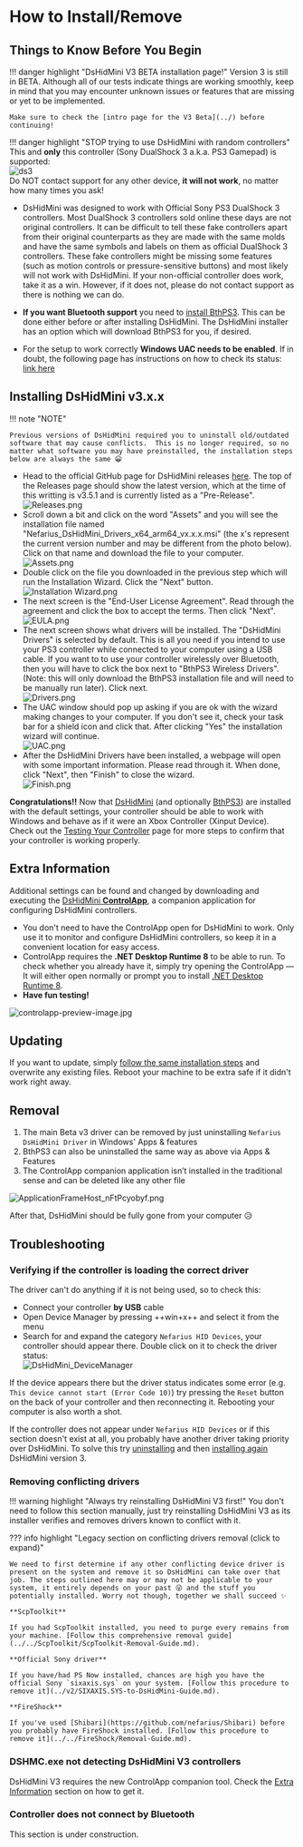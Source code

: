 # How to Install/Remove

## Things to Know Before You Begin

!!! danger highlight "DsHidMini V3 BETA installation page!"
    Version 3 is still in BETA. Although all of our tests indicate things are working smoothly, keep in mind that you may encounter unknown issues or features that are missing or yet to be implemented.

    Make sure to check the [intro page for the V3 Beta](../) before continuing!

!!! danger highlight "STOP trying to use DsHidMini with random controllers"
    This and **only** this controller (Sony DualShock 3 a.k.a. PS3 Gamepad) is supported:  
    ![ds3](images/dualshock-3-resized.png)  
    Do NOT contact support for any other device, **it will not work**, no matter how many times you ask!

- DsHidMini was designed to work with Official Sony PS3 DualShock 3 controllers. Most DualShock 3 controllers sold online these days are not original controllers. It can be difficult to tell these fake controllers apart from their original counterparts as they are made with the same molds and have the same symbols and labels on them as official DualShock 3 controllers. These fake controllers might be missing some features (such as motion controls or pressure-sensitive buttons) and most likely will not work with DsHidMini.  If your non-official controller does work, take it as a win.  However, if it does not, please do not contact support as there is nothing we can do.  

- **If you want Bluetooth support** you need to [install BthPS3](../../BthPS3/How-to-Install.md). This can be done either before or after installing DsHidMini. The DsHidMini installer has an option which will download BthPS3 for you, if desired.

- For the setup to work correctly **Windows UAC needs to be enabled**. If in doubt, the following page has instructions on how to check its status: [link here](https://articulate.com/support/article/how-to-turn-user-account-control-on-or-off-in-windows-10)   

## Installing DsHidMini v3.x.x

!!! note "NOTE" 
    
    Previous versions of DsHidMini required you to uninstall old/outdated software that may cause conflicts.  This is no longer required, so no matter what software you may have preinstalled, the installation steps below are always the same 😀 

- Head to the official GitHub page for DsHidMini releases [here](https://github.com/nefarius/DsHidMini/releases). The top of the Releases page should show the latest version, which at the time of this writting is v3.5.1 and is currently listed as a "Pre-Release".  
![Releases.png](images/Releases.png)  
- Scroll down a bit and click on the word "Assets" and you will see the installation file named "Nefarius_DsHidMini_Drivers_x64_arm64_vx.x.x.msi" (the x's represent the current version number and may be different from the photo below). Click on that name and download the file to your computer.  
![Assets.png](images/Assets.png)  
- Double click on the file you downloaded in the previous step which will run the Installation Wizard. Click the "Next" button.  
![Installation Wizard.png](<images/Installation Wizard.png>)  
- The next screen is the "End-User License Agreement". Read through the agreement and click the box to accept the terms.  Then click "Next".  
![EULA.png](images/EULA.png)  
- The next screen shows what drivers will be installed.  The "DsHidMini Drivers" is selected by default. This is all you need if you intend to use your PS3 controller while connected to your computer using a USB cable. If you want to to use your controller wirelessly over Bluetooth, then you will have to click the box next to "BthPS3 Wireless Drivers". (Note: this will only download the BthPS3 installation file and will need to be manually run later).  Click next.  
![Drivers.png](images/Drivers.png)  
- The UAC window should pop up asking if you are ok with the wizard making changes to your computer. If you don't see it, check your task bar for a shield icon and click that. After clicking "Yes" the installation wizard will continue.  
![UAC.png](images/UAC.png)  
- After the DsHidMini Drivers have been installed, a webpage will open with some important information. Please read through it. When done, click "Next", then "Finish" to close the wizard.  
![Finish.png](images/Finish.png)  

**Congratulations!!** Now that [DsHidMini](How-to-Install.md) (and optionally [BthPS3](../../BthPS3/How-to-Install.md)) are installed with the default settings, your controller should be able to work with Windows and behave as if it were an Xbox Controller (Xinput Device). Check out the [Testing Your Controller](Testing-Controller.md) page for more steps to confirm that your controller is working properly.

## Extra Information  

Additional settings can be found and changed by downloading and executing the [DsHidMini **ControlApp**](https://buildbot.nefarius.at/builds/DsHidMini/latest/bin/ControlApp.exe), a companion application for configuring DsHidMini controllers.  
- You don't need to have the ControlApp open for DsHidMini to work. Only use it to monitor and configure DsHidMini controllers, so keep it in a convenient location for easy access.  
- ControlApp requires the **.NET Desktop Runtime 8** to be able to run. To check whether you already have it, simply try opening the ControlApp — It will either open normally or prompt you to install [.NET Desktop Runtime 8](https://dotnet.microsoft.com/en-us/download/dotnet/8.0).  
- **Have fun testing!**

![controlapp-preview-image.jpg](images/controlapp-preview-image.jpg)

## Updating

If you want to update, simply [follow the same installation steps](#installation) and overwrite any existing files. Reboot your machine to be extra safe if it didn't work right away.

## Removal

1. The main Beta v3 driver can be removed by just uninstalling `Nefarius DsHidMini Driver` in Windows' Apps & features
2. BthPS3 can also be uninstalled the same way as above via Apps & Features
3. The ControlApp companion application isn’t installed in the traditional sense and can be deleted like any other file

![ApplicationFrameHost_nFtPcyobyf.png](images/ApplicationFrameHost_nFtPcyobyf.png)

After that, DsHidMini should be fully gone from your computer 😥

## Troubleshooting

### Verifying if the controller is loading the correct driver

The driver can't do anything if it is not being used, so to check this:

- Connect your controller **by USB** cable
- Open Device Manager by pressing ++win+x++ and select it from the menu
- Search for and expand the category `Nefarius HID Devices`, your controller should appear there. Double click on it to check the driver status:  
![DsHidMini_DeviceManager](images/DsHidMini_Correctly_Loaded.png)

If the device appears there but the driver status indicates some error (e.g. `This device cannot start (Error Code 10)`) try pressing the `Reset` button on the back of your controller and then reconnecting it. Rebooting your computer is also worth a shot.

If the controller does not appear under `Nefarius HID Devices` or if this section doesn't exist at all, you probably have another driver taking priority over DsHidMini. To solve this try [uninstalling](#removal) and then [installing again](#installation) DsHidMini version 3.

### Removing conflicting drivers

!!! warning highlight "Always try reinstalling DsHidMini V3 first!"
    You don't need to follow this section manually, just try reinstalling DsHidMini V3 as its installer verifies and removes drivers known to conflict with it.

??? info highlight "Legacy section on conflicting drivers removal (click to expand)"

    We need to first determine if any other conflicting device driver is present on the system and remove it so DsHidMini can take over that job. The steps outlined here may or may not be applicable to your system, it entirely depends on your past 😜 and the stuff you potentially installed. Worry not though, together we shall succeed ✨

    **ScpToolkit**

    If you had ScpToolkit installed, you need to purge every remains from your machine. [Follow this comprehensive removal guide](../../ScpToolkit/ScpToolkit-Removal-Guide.md).

    **Official Sony driver**

    If you have/had PS Now installed, chances are high you have the official Sony `sixaxis.sys` on your system. [Follow this procedure to remove it](../v2/SIXAXIS.SYS-to-DsHidMini-Guide.md).

    **FireShock**

    If you've used [Shibari](https://github.com/nefarius/Shibari) before you probably have FireShock installed. [Follow this procedure to remove it](../../FireShock/Removal-Guide.md).

### DSHMC.exe not detecting DsHidMini V3 controllers

DsHidMini V3 requires the new ControlApp companion tool. Check the [Extra Information](#--extra-information) section on how to get it.

### Controller does not connect by Bluetooth

This section is under construction.
